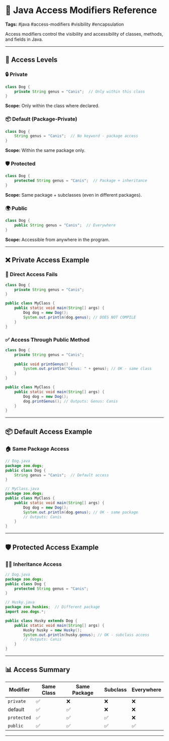 # 🔐 Java Access Modifiers Reference
**Tags:** #java #access-modifiers #visibility #encapsulation

Access modifiers control the visibility and accessibility of classes, methods, and fields in Java.

---

## 🔹 Access Levels

### 🔒 Private
```java
class Dog {
    private String genus = "Canis";  // Only within this class
}
```
**Scope:** Only within the class where declared.

### 📦 Default (Package-Private)
```java
class Dog {
    String genus = "Canis";  // No keyword - package access
}
```
**Scope:** Within the same package only.

### 🛡️ Protected
```java
class Dog {
    protected String genus = "Canis";  // Package + inheritance
}
```
**Scope:** Same package + subclasses (even in different packages).

### 🌍 Public
```java
class Dog {
    public String genus = "Canis";  // Everywhere
}
```
**Scope:** Accessible from anywhere in the program.

---

## ❌ Private Access Example

### 🚫 Direct Access Fails
```java
class Dog {
    private String genus = "Canis";
}

public class MyClass {
    public static void main(String[] args) {
        Dog dog = new Dog();
        System.out.println(dog.genus); // DOES NOT COMPILE
    }
}
```

### ✅ Access Through Public Method
```java
class Dog {
    private String genus = "Canis";
    
    public void printGenus() {
        System.out.println("Genus: " + genus); // OK - same class
    }
}

public class MyClass {
    public static void main(String[] args) {
        Dog dog = new Dog();
        dog.printGenus(); // Outputs: Genus: Canis
    }
}
```

---

## 📦 Default Access Example

### 🏠 Same Package Access
```java
// Dog.java
package zoo.dogs;
public class Dog {
    String genus = "Canis";  // Default access
}

// MyClass.java  
package zoo.dogs;
public class MyClass {
    public static void main(String[] args) {
        Dog dog = new Dog();
        System.out.println(dog.genus); // OK - same package
        // Outputs: Canis
    }
}
```

---

## 🛡️ Protected Access Example

### 👨‍👦 Inheritance Access
```java
// Dog.java
package zoo.dogs;
public class Dog {
    protected String genus = "Canis";
}

// Husky.java
package zoo.huskies;  // Different package
import zoo.dogs.*;

public class Husky extends Dog {
    public static void main(String[] args) {
        Husky husky = new Husky();
        System.out.println(husky.genus); // OK - subclass access
        // Outputs: Canis
    }
}
```

---

## 📊 Access Summary

| Modifier | Same Class | Same Package | Subclass | Everywhere |
|----------|------------|--------------|----------|------------|
| `private` | ✅ | ❌ | ❌ | ❌ |
| default | ✅ | ✅ | ❌ | ❌ |
| `protected` | ✅ | ✅ | ✅ | ❌ |
| `public` | ✅ | ✅ | ✅ | ✅ |

---